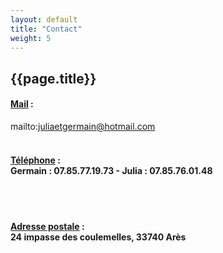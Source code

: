 ```yaml
---
layout: default
title: "Contact"
weight: 5
---
```


## {{page.title}}


#### <u>Mail</u> :<br/>
mailto:juliaetgermain@hotmail.com
<br/><br/>
#### <u>Téléphone</u> :<br/>Germain : 07.85.77.19.73 - Julia : 07.85.76.01.48
<br/><br/>
#### <u>Adresse postale</u> :<br/>24 impasse des coulemelles, 33740 Arès
